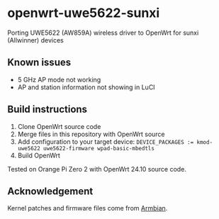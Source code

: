 # openwrt-uwe5622-sunxi
Porting UWE5622 (AW859A) wireless driver to OpenWrt for sunxi (Allwinner) devices

## Known issues
- 5 GHz AP mode not working
- AP and station information not showing in LuCI

## Build instructions
1. Clone OpenWrt source code
2. Merge files in this repository with OpenWrt source
3. Add configuration to your target device:  `DEVICE_PACKAGES := kmod-uwe5622 uwe5622-firmware wpad-basic-mbedtls`
4. Build OpenWrt

Tested on Orange Pi Zero 2 with OpenWrt 24.10 source code.

## Acknowledgement
Kernel patches and firmware files come from [Armbian](https://github.com/armbian/build).
